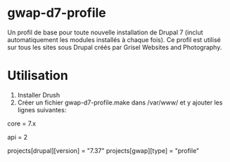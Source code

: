 # gwap-d7-profile
Un profil de base pour toute nouvelle installation de Drupal 7 (inclut automatiquement les modules installés à chaque fois). Ce profil est utilisé sur tous les sites sous Drupal créés par Grisel Websites and Photography.

# Utilisation
1. Installer Drush 
2. Créer un fichier gwap-d7-profile.make dans /var/www/ et y ajouter les lignes suivantes:

core = 7.x

api = 2

projects[drupal][version] = "7.37"
projects[gwap][type] = "profile"
